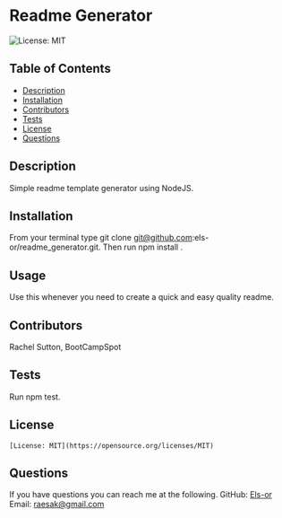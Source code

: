 # Readme Generator
![License: MIT](https://img.shields.io/badge/License-MIT-yellow.svg)
## Table of Contents
* [Description](#description)
* [Installation](#installation)
* [Contributors](#contributors)
* [Tests](#tests)
* [License](#license)
* [Questions](#questions)

## Description
Simple readme template generator using NodeJS.
## Installation
From your terminal type git clone git@github.com:els-or/readme_generator.git. Then run npm install	.
## Usage
Use this whenever you need to create a quick and easy quality readme.
## Contributors
Rachel Sutton, BootCampSpot
## Tests
Run npm test.
## License
    [License: MIT](https://opensource.org/licenses/MIT)
## Questions
If you have questions you can reach me at the following.
GitHub: [Els-or](https://wwww.github.com/Els-or)
Email: raesak@gmail.com
